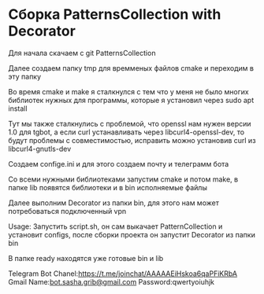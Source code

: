 # Сборка PatternsCollection with Decorator

Для начала скачаем с git PatternsCollection

Далее создаем папку tmp для времменых файлов cmake и переходим в эту папку

Во время cmake и make я сталкнулся с тем что у меня не было многих библиотек нужных для программы, которые я установил через sudo apt install

Тут мы также сталкнулись с проблемой, что openssl нам нужен версии 1.0 для tgbot, а если curl устанавливать через libcurl4-openssl-dev, то будут проблемы с совместимостью, исправить можно установив curl из libcurl4-gnutls-dev

Создаем confige.ini и для этого создаем почту и телеграмм бота

Со всеми нужными библиотеками запустим cmake и потом make, в папке lib появятся библиотеки и в bin исполняемые файлы

Далее выполним Decorator из папки bin, для этого нам может потребоваться подключенный vpn

Usage:
Запустить script.sh, он сам выкачает PatternCollection и установит configs, после сборки проекта он запустит Decorator из папки bin


В папке ready находятся уже готовые bin и lib

Telegram Bot Chanel:https://t.me/joinchat/AAAAAEiHskoa6qaPFiKRbA 
Gmail
Name:bot.sasha.grib@gmail.com
Password:qwertyoiuhjk
